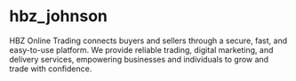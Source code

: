 # hbz_johnson
HBZ Online Trading connects buyers and sellers through a secure, fast, and easy-to-use platform. We provide reliable trading, digital marketing, and delivery services, empowering businesses and individuals to grow and trade with confidence.
